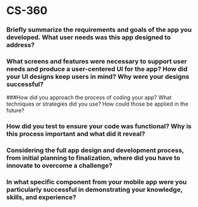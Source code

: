 # CS-360
### Briefly summarize the requirements and goals of the app you developed. What user needs was this app designed to address?
### What screens and features were necessary to support user needs and produce a user-centered UI for the app? How did your UI designs keep users in mind? Why were your designs successful?
###How did you approach the process of coding your app? What techniques or strategies did you use? How could those be applied in the future?
### How did you test to ensure your code was functional? Why is this process important and what did it reveal?
### Considering the full app design and development process, from initial planning to finalization, where did you have to innovate to overcome a challenge?
### In what specific component from your mobile app were you particularly successful in demonstrating your knowledge, skills, and experience?
